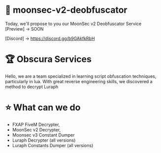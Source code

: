 # 🎀 moonsec-v2-deobfuscator
Today, we'll propose to you our MoonSec v2 Deobfuscator Service <br>
[Preview] -> SOON

[Discord] -> https://discord.gg/b9GAkfkRbH

# 🏆 Obscura Services

Hello, we are a team specialized in learning script obfuscation techniques, particularly in lua. With great reverse engineering skills, we discovered a method to decrypt Luraph

# ⭐ What can we do

- FXAP FiveM Decrypter,
- MoonSec v2 Decrypter,
- Moonsec v3 Constant Dumper
- Luraph Decrypter (all versions)
- Luraph Constants Dumper (all versions)
